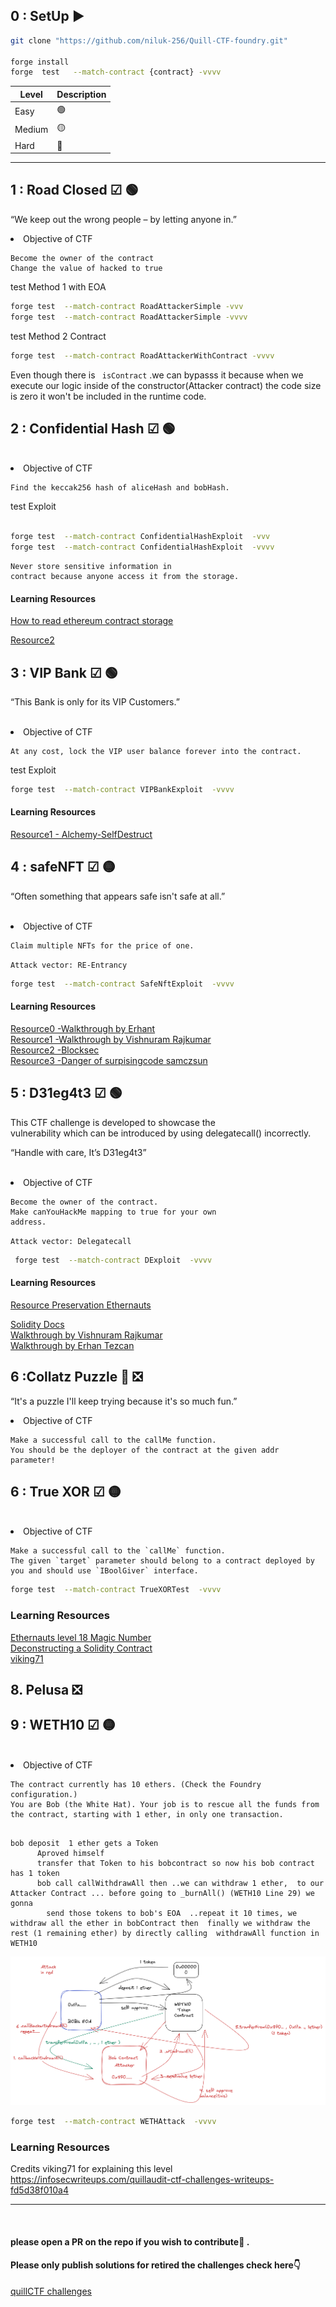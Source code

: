 ## 0 : SetUp ▶

```bash
git clone "https://github.com/niluk-256/Quill-CTF-foundry.git"

forge install
forge  test   --match-contract {contract} -vvvv


```

| Level  | Description |
| ------ | ----------- |
| Easy   | 🟢          |
| Medium | 🟡          |
| Hard   | 🔴          |

---

## 1 : Road Closed ☑ 🟢

“We keep out the wrong people – by letting anyone in.”
<br>

<li>Objective of CTF </li>

```
Become the owner of the contract
Change the value of hacked to true
```

test Method 1 with EOA

```bash
forge test  --match-contract RoadAttackerSimple -vvv
forge test  --match-contract RoadAttackerSimple -vvvv

```

test Method 2 Contract

```bash
forge test  --match-contract RoadAttackerWithContract -vvvv
```

Even though there is ` isContract` .we can bypasss it because when we execute our logic inside of the constructor(Attacker contract) the code size is zero it won't be included in the runtime code.

## 2 : Confidential Hash ☑ 🟢

<br>

<li>Objective of CTF </li>

```
Find the keccak256 hash of aliceHash and bobHash.
```

test Exploit

```bash

forge test  --match-contract ConfidentialHashExploit  -vvv
forge test  --match-contract ConfidentialHashExploit  -vvvv

```

```
Never store sensitive information in
contract because anyone access it from the storage.
```

#### Learning Resources

[How to read ethereum contract storage](https://medium.com/@dariusdev/how-to-read-ethereum-contract-storage-44252c8af925)

[Resource2 ](https://medium.com/coinmonks/hacking-secrets-in-ethereum-smart-contracts-646c638c395c)

## 3 : VIP Bank ☑ 🟢

“This Bank is only for its VIP Customers.”

<br>

<li>Objective of CTF </li>

```
At any cost, lock the VIP user balance forever into the contract.
```

test Exploit

```bash
forge test  --match-contract VIPBankExploit  -vvvv
```

#### Learning Resources

[Resource1 - Alchemy-SelfDestruct](https://www.alchemy.com/overviews/selfdestruct-solidity)

## 4 : safeNFT ☑ 🟡

“Often something that appears safe isn't safe at all.”

<br>

<li>Objective of CTF </li>

```
Claim multiple NFTs for the price of one.
```

`Attack vector: RE-Entrancy`

```bash
forge test  --match-contract SafeNftExploit  -vvvv
```

#### Learning Resources

[Resource0 -Walkthrough by Erhant](https://dev.to/erhant/quill-ctf-4-safe-nft-5699) <br/>
[Resource1 -Walkthrough by Vishnuram Rajkumar](https://infosecwriteups.com/quillaudit-ctf-challenges-writeups-fd5d38f010a4) <br/>
[Resource2 -Blocksec](https://blocksecteam.medium.com/when-safemint-becomes-unsafe-lessons-from-the-hypebears-security-incident-2965209bda2a)<br/>
[Resource3 -Danger of surpisingcode samczsun](https://samczsun.com/the-dangers-of-surprising-code/)

## 5 : D31eg4t3 ☑ 🟢

This CTF challenge is developed to showcase the <br/>
vulnerability which can be introduced by using delegatecall() incorrectly.

“Handle with care, It’s D31eg4t3”

<br>

<li>Objective of CTF </li>

```
Become the owner of the contract.
Make canYouHackMe mapping to true for your own
address.
```

`Attack vector: Delegatecall`

```bash
 forge test  --match-contract DExploit  -vvvv
```

#### Learning Resources

[Resource Preservation Ethernauts](https://medium.com/coinmonks/ethernaut-lvl-16-preservation-walkthrough-how-to-inject-malicious-contracts-with-delegatecall-81e071f98a12)
<br/>

[Solidity Docs](https://docs.soliditylang.org/en/v0.8.6/introduction-to-smart-contracts.html?highlight=delegatecall) <br/>
[Walkthrough by Vishnuram Rajkumar](https://infosecwriteups.com/quillaudit-ctf-challenges-writeups-fd5d38f010a4) <br/>
[Walkthrough by Erhan Tezcan](https://dev.to/erhant/quillctf-5-d31eg4t3-37h3) <br/>

## 6 :Collatz Puzzle 🔴 ❎

“It's a puzzle I'll keep trying because it's so much fun.”
<br>

<li>Objective of CTF </li>

```
Make a successful call to the callMe function.
You should be the deployer of the contract at the given addr parameter!
```

## 6 : True XOR ☑ 🟡

<br>
<li>Objective of CTF </li>

```
Make a successful call to the `callMe` function.
The given `target` parameter should belong to a contract deployed by you and should use `IBoolGiver` interface.

```

```bash
forge test  --match-contract TrueXORTest  -vvvv
```

### Learning Resources

[Ethernauts level 18 Magic Number](https://www.youtube.com/watch?v=FsPWuKK8mWI)<br/>
[Deconstructing a Solidity Contract ](https://blog.openzeppelin.com/deconstructing-a-solidity-contract-part-i-introduction-832efd2d7737/) <br/>
[viking71](https://infosecwriteups.com/quillaudit-ctf-challenges-writeups-fd5d38f010a4)

## 8. Pelusa ❎

## 9 : WETH10 ☑ 🟡

<br>

<li>Objective of CTF </li>

```
The contract currently has 10 ethers. (Check the Foundry configuration.)
You are Bob (the White Hat). Your job is to rescue all the funds from the contract, starting with 1 ether, in only one transaction.


```

```
bob deposit  1 ether gets a Token
      Aproved himself
      transfer that Token to his bobcontract so now his bob contract has 1 token
      bob call callWithdrawAll then ..we can withdraw 1 ether,  to our Attacker Contract ... before going to _burnAll() (WETH10 Line 29) we gonna
        send those tokens to bob's EOA  ..repeat it 10 times, we withdraw all the ether in bobContract then  finally we withdraw the rest (1 remaining ether) by directly calling  withdrawAll function in WETH10

```

![image info](./img/w10.png)

```bash
forge test  --match-contract WETHAttack  -vvvv
```

### Learning Resources

Credits viking71 for explaining this level
https://infosecwriteups.com/quillaudit-ctf-challenges-writeups-fd5d38f010a4

---

<br/>

#### please open a PR on the repo if you wish to contribute💙 .

#### Please only publish solutions for retired the challenges check here👇

[quillCTF challenges](https://quillctf.super.site/challenges)

